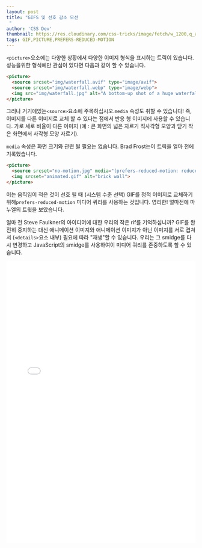 ```yaml
---
layout: post
title: "GIFS 및 선호 감소 모션
 "
author: 'CSS Dev'
thumbnail: https://res.cloudinary.com/css-tricks/image/fetch/w_1200,q_auto,f_auto/https://css-tricks.com/wp-content/uploads/2020/05/resp-images-thumb.png
tags: GIF,PICTURE,PREFERS-REDUCED-MOTION
---
```



`<picture>`요소에는 다양한 상황에서 다양한 이미지 형식을 표시하는 트릭이 있습니다.
 성능을위한 형식에만 관심이 있다면 다음과 같이 할 수 있습니다.
 

```html
<picture>
  <source srcset="img/waterfall.avif" type="image/avif">
  <source srcset="img/waterfall.webp" type="image/webp"> 
  <img src="img/waterfall.jpg" alt="A bottom-up shot of a huge waterfall in Iceland with green moss on either side.">
</picture>
```

그러나 거기에있는`<source>`요소에 주목하십시오.`media` 속성도 취할 수 있습니다!
 즉, 이미지를 다른 이미지로 교체 할 수 있다는 점에서 반응 형 이미지에 사용할 수 있습니다. 가로 세로 비율이 다른 이미지 (예 : 큰 화면의 넓은 자르기 직사각형 모양과 닫기
 작은 화면에서 사각형 모양 자르기).
 

`media` 속성은 화면 크기와 관련 될 필요는 없습니다.
 Brad Frost는이 트릭을 얼마 전에 기록했습니다.
 

```html
<picture>
  <source srcset="no-motion.jpg" media="(prefers-reduced-motion: reduce)"></source> 
  <img srcset="animated.gif" alt="brick wall">
</picture>
```

이는 움직임이 적은 것이 선호 될 때 (시스템 수준 선택) GIF를 정적 이미지로 교체하기 위해`prefers-reduced-motion` 미디어 쿼리를 사용하는 것입니다.
 영리한!
 얼마전에 마누엘의 트윗을 보았습니다.
 

얼마 전 Steve Faulkner의 아이디어에 대한 우리의 작은 rif를 기억하십니까?
 GIF를 완전히 중지하는 대신 애니메이션 이미지와 애니메이션 이미지가 아닌 이미지를 서로 겹쳐서 (`<details>`요소 내부) 필요에 따라 "재생"할 수 있습니다.
 우리는 그 smidge를 다시 변경하고 JavaScript의 smidge를 사용하여이 미디어 쿼리를 존중하도록 할 수 있습니다.
 

<div class="wp-block-cp-codepen-gutenberg-embed-block cp_embed_wrapper resizable" style="height: 750px;"><iframe id="cp_embed_xxOdvxR" src="//codepen.io/anon/embed/xxOdvxR?height=750&amp;theme-id=1&amp;slug-hash=xxOdvxR&amp;default-tab=js,result" height="750" scrolling="no" frameborder="0" allowfullscreen="" allowpaymentrequest="" name="CodePen Embed xxOdvxR" title="CodePen Embed xxOdvxR" class="cp_embed_iframe" style="width: 100%; overflow: hidden; height: 100%;">CodePen Embed Fallback</iframe><div class="win-size-grip" style="touch-action: none;"></div></div>